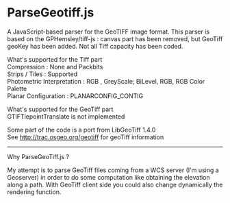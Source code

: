 ParseGeotiff.js
===============

A JavaScript-based parser for the GeoTIFF image format.
This parser is based on the GPHemsley/tiff-js : canvas part has been removed, but GeoTiff geoKey has been added.
Not all Tiff capacity has been coded. 

What's supported for the Tiff part <BR>
Compression     :   None and Packbits  <BR>
Strips / Tiles  :  Supported <BR>
Photometric Interpretation : RGB , GreyScale; BiLevel, RGB, RGB Color Palette<BR>
Planar Configuration :  PLANARCONFIG_CONTIG  <BR>

What's supported for the GeoTiff part <BR>
GTIFTiepointTranslate is not implemented 

Some part of the code is a port from LibGeoTiff 1.4.0 <BR>
See  http://trac.osgeo.org/geotiff  for geoTiff information<BR>


-----------------------------------------------------------

Why ParseGeoTiff.js ?

My attempt is to parse GeoTiff files coming from a WCS server (I'm using a Geoserver) in order to do some computation like obtaining the elevation along a path. With GeoTiff client side you could also change dynamically the rendering function. 



